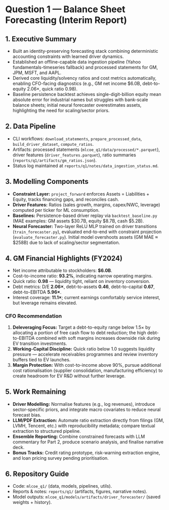 # Question 1 — Balance Sheet Forecasting (Interim Report)

## 1. Executive Summary
- Built an identity-preserving forecasting stack combining deterministic accounting constraints with learned driver dynamics.
- Established an offline-capable data ingestion pipeline (Yahoo fundamentals-timeseries fallback) and processed statements for GM, JPM, MSFT, and AAPL.
- Derived core liquidity/solvency ratios and cost metrics automatically, enabling CFO-facing diagnostics (e.g., GM net income $6.0B, debt-to-equity 2.06×, quick ratio 0.98).
- Baseline persistence backtest achieves single-digit-billion equity mean absolute error for industrial names but struggles with bank-scale balance sheets; initial neural forecaster overestimates assets, highlighting the need for scaling/sector priors.

## 2. Data Pipeline
- CLI workflows: `download_statements`, `prepare_processed_data`, `build_driver_dataset`, `compute_ratios`.
- Artifacts: processed statements (`mlcoe_q1/data/processed/*.parquet`), driver features (`driver_features.parquet`), ratio summaries (`reports/q1/artifacts/gm_ratios.json`).
- Status log maintained at `reports/q1/notes/data_ingestion_status.md`.

## 3. Modelling Components
- **Constraint Layer:** `project_forward` enforces Assets = Liabilities + Equity, tracks financing gaps, and reconciles cash.
- **Driver Features:** Ratios (sales growth, margins, capex/NWC, leverage) computed per ticker for ML consumption.
- **Baselines:** Persistence-based driver replay via `backtest_baseline.py` (MAE examples: GM assets $30.7B, equity $8.7B, cash $5.2B).
- **Neural Forecaster:** Two-layer ReLU MLP trained on driver transitions (`train_forecaster.py`), evaluated end-to-end with constraint projection (`evaluate_forecaster.py`). Initial model overshoots assets (GM MAE ≈ $258B) due to lack of scaling/sector segmentation.

## 4. GM Financial Highlights (FY2024)
- Net income attributable to stockholders: **$6.0B**.
- Cost-to-income ratio: **93.2%**, indicating narrow operating margins.
- Quick ratio: **0.98** — liquidity tight, reliant on inventory conversion.
- Debt metrics: D/E **2.06×**, debt-to-assets **0.46**, debt-to-capital **0.67**, debt-to-EBITDA **5.96×**.
- Interest coverage: **11.1×**; current earnings comfortably service interest, but leverage remains elevated.

### CFO Recommendation
1. **Deleveraging Focus:** Target a debt-to-equity range below 1.5× by allocating a portion of free cash flow to debt reduction; the high debt-to-EBITDA combined with soft margins increases downside risk during EV transition investments.
2. **Working-Capital Discipline:** Quick ratio below 1.0 suggests liquidity pressure — accelerate receivables programmes and review inventory buffers tied to EV launches.
3. **Margin Protection:** With cost-to-income above 90%, pursue additional cost rationalisation (supplier consolidation, manufacturing efficiency) to create headroom for EV R&D without further leverage.

## 5. Work Remaining
- **Driver Modelling:** Normalise features (e.g., log revenues), introduce sector-specific priors, and integrate macro covariates to reduce neural forecast bias.
- **LLM/PDF Extraction:** Automate ratio extraction directly from filings (GM, LVMH, Tencent, etc.) with reproducibility metadata; compare textual extraction to structured pipeline.
- **Ensemble Reporting:** Combine constrained forecasts with LLM commentary for Part 2, produce scenario analysis, and finalise narrative deck.
- **Bonus Tracks:** Credit rating prototype, risk-warning extraction engine, and loan pricing survey pending prioritisation.

## 6. Repository Guide
- Code: `mlcoe_q1/` (data, models, pipelines, utils).
- Reports & notes: `reports/q1/` (artifacts, figures, narrative notes).
- Model outputs: `mlcoe_q1/models/artifacts/driver_forecaster/` (saved weights + history).


